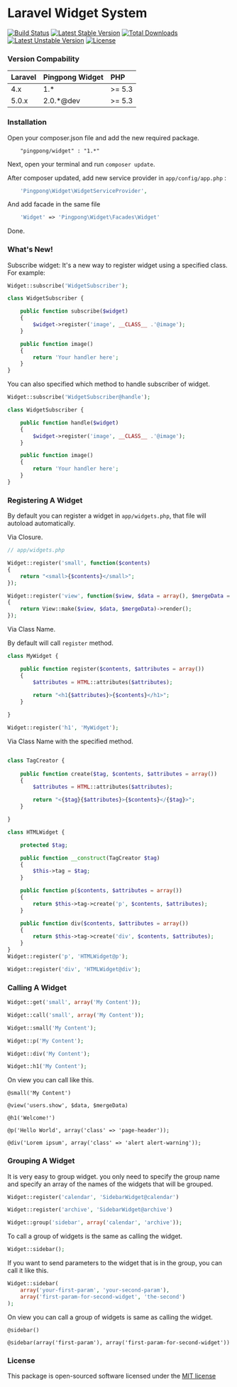 Laravel Widget System
==================================

[![Build Status](https://travis-ci.org/pingpong-labs/widget.svg?branch=master)](https://travis-ci.org/pingpong-labs/widget)
[![Latest Stable Version](https://poser.pugx.org/pingpong/widget/v/stable.svg)](https://packagist.org/packages/pingpong/widget) [![Total Downloads](https://poser.pugx.org/pingpong/widget/downloads.svg)](https://packagist.org/packages/pingpong/widget) [![Latest Unstable Version](https://poser.pugx.org/pingpong/widget/v/unstable.svg)](https://packagist.org/packages/pingpong/widget) [![License](https://poser.pugx.org/pingpong/widget/license.svg)](https://packagist.org/packages/pingpong/widget)

### Version Compability

 Laravel  | Pingpong Widget  | PHP 
:---------|:-----------------|:----
 4.x      | 1.*              |>= 5.3
 5.0.x    | 2.0.*@dev        |>= 5.3

### Installation

Open your composer.json file and add the new required package.

```
    "pingpong/widget" : "1.*"
```

Next, open your terminal and run `composer update`.

After composer updated, add new service provider in `app/config/app.php` :

```php
    'Pingpong\Widget\WidgetServiceProvider',
```

And add facade in the same file

```php
    'Widget' => 'Pingpong\Widget\Facades\Widget'
```

Done.

### What's New!

Subscribe widget: It's a new way to register widget using a specified class. For example:

```php
Widget::subscribe('WidgetSubscriber');

class WidgetSubscriber {

	public function subscribe($widget)
	{
		$widget->register('image', __CLASS__ .'@image');
	}

	public function image()
	{
		return 'Your handler here';
	}
}
```

You can also specified which method to handle subscriber of widget.

```php
Widget::subscribe('WidgetSubscriber@handle');

class WidgetSubscriber {

	public function handle($widget)
	{
		$widget->register('image', __CLASS__ .'@image');
	}

	public function image()
	{
		return 'Your handler here';
	}
}
```

### Registering A Widget

By default you can register a widget in `app/widgets.php`, that file will autoload automatically.

Via Closure.

```php
// app/widgets.php

Widget::register('small', function($contents)
{
	return "<small>{$contents}</small>";
});

Widget::register('view', function($view, $data = array(), $mergeData = array()
{
	return View::make($view, $data, $mergeData)->render();
});

```

Via Class Name. 

By default will call `register` method.

```php
class MyWidget {

	public function register($contents, $attributes = array())
	{
	    $attributes = HTML::attributes($attributes);
	    
		return "<h1{$attributes}>{$contents}</h1>";
	}

} 

Widget::register('h1', 'MyWidget');
```

Via Class Name with the specified method.

```php

class TagCreator {
	
	public function create($tag, $contents, $attributes = array())
	{
		$attributes = HTML::attributes($attributes);

		return "<{$tag}{$attributes}>{$contents}</{$tag}>";
	}

} 

class HTMLWidget {

	protected $tag;

	public function __construct(TagCreator $tag)
	{
		$this->tag = $tag;
	}

	public function p($contents, $attributes = array())
	{
		return $this->tag->create('p', $contents, $attributes);
	}

	public function div($contents, $attributes = array())
	{
		return $this->tag->create('div', $contents, $attributes);
	}
} 
Widget::register('p', 'HTMLWidget@p');

Widget::register('div', 'HTMLWidget@div');

```

### Calling A Widget

```php
Widget::get('small', array('My Content'));

Widget::call('small', array('My Content'));

Widget::small('My Content');

Widget::p('My Content');

Widget::div('My Content');

Widget::h1('My Content');
```

On view you can call like this.

```
@small('My Content')

@view('users.show', $data, $mergeData)

@h1('Welcome!')

@p('Hello World', array('class' => 'page-header'));

@div('Lorem ipsum', array('class' => 'alert alert-warning'));
```

### Grouping A Widget

It is very easy to group widget. you only need to specify the group name and specify an array of the names of the widgets that will be grouped.

```php
Widget::register('calendar', 'SidebarWidget@calendar')

Widget::register('archive', 'SidebarWidget@archive')

Widget::group('sidebar', array('calendar', 'archive'));
```

To call a group of widgets is the same as calling the widget.

```php
Widget::sidebar();
```

If you want to send parameters to the widget that is in the group, you can call it like this.

```php
Widget::sidebar(
	array('your-first-param', 'your-second-param'),
	array('first-param-for-second-widget', 'the-second')
);
```

On view you can call a group of widgets is same as calling the widget.

```
@sidebar()

@sidebar(array('first-param'), array('first-param-for-second-widget'))
```

### License

This package is open-sourced software licensed under the [MIT license](http://opensource.org/licenses/MIT)
